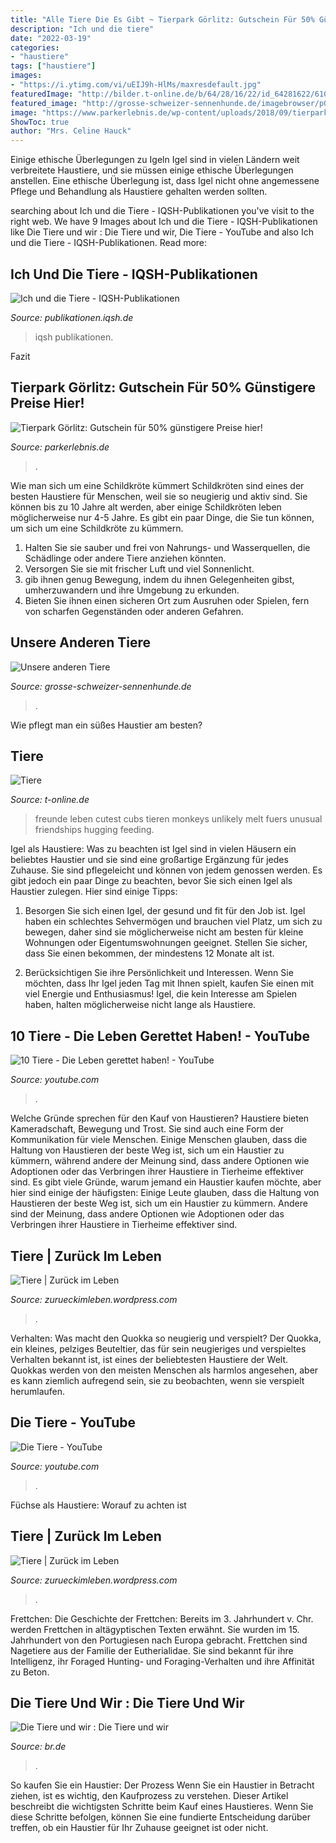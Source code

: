 ```yaml
---
title: "Alle Tiere Die Es Gibt ~ Tierpark Görlitz: Gutschein Für 50% Günstigere Preise Hier!"
description: "Ich und die tiere"
date: "2022-03-19"
categories:
- "haustiere"
tags: ["haustiere"]
images:
- "https://i.ytimg.com/vi/uEIJ9h-HlMs/maxresdefault.jpg"
featuredImage: "http://bilder.t-online.de/b/64/28/16/22/id_64281622/610_80/tid_da/freunde-fuers-leben-hier-finden-sie-lauter-tierische-geschichten.jpg"
featured_image: "http://grosse-schweizer-sennenhunde.de/imagebrowser/p006_0_13.png"
image: "https://www.parkerlebnis.de/wp-content/uploads/2018/09/tierpark-goerlitz-kamele.jpg"
ShowToc: true
author: "Mrs. Celine Hauck"
---
```



Einige ethische Überlegungen zu Igeln
Igel sind in vielen Ländern weit verbreitete Haustiere, und sie müssen einige ethische Überlegungen anstellen. Eine ethische Überlegung ist, dass Igel nicht ohne angemessene Pflege und Behandlung als Haustiere gehalten werden sollten.

	

		
searching about Ich und die Tiere - IQSH-Publikationen you've visit to the right web. We have 9 Images about Ich und die Tiere - IQSH-Publikationen like Die Tiere und wir : Die Tiere und wir, Die Tiere - YouTube and also Ich und die Tiere - IQSH-Publikationen. Read more:
		
    
## Ich Und Die Tiere - IQSH-Publikationen

<img loading=lazy src="https://publikationen.iqsh.de/assets/images/3/ich-und-die-tiere-048b7e88-d7b9a282.jpg" onerror="this.onerror=null;this.src='https://tse4.mm.bing.net/th?id=OIP.PB5ARuA7ew8ttt_dLs9cAQAAAA&amp;pid=15.1';" alt="Ich und die Tiere - IQSH-Publikationen">

_Source: publikationen.iqsh.de_

>iqsh publikationen. 

	

Fazit

    
## Tierpark Görlitz: Gutschein Für 50% Günstigere Preise Hier!

<img loading=lazy src="https://www.parkerlebnis.de/wp-content/uploads/2018/09/tierpark-goerlitz-kamele.jpg" onerror="this.onerror=null;this.src='https://tse1.mm.bing.net/th?id=OIP.6x7J0197NeGVp3BMuTWDYwHaEL&amp;pid=15.1';" alt="Tierpark Görlitz: Gutschein für 50% günstigere Preise hier!">

_Source: parkerlebnis.de_

>. 

	

Wie man sich um eine Schildkröte kümmert
Schildkröten sind eines der besten Haustiere für Menschen, weil sie so neugierig und aktiv sind. Sie können bis zu 10 Jahre alt werden, aber einige Schildkröten leben möglicherweise nur 4-5 Jahre. Es gibt ein paar Dinge, die Sie tun können, um sich um eine Schildkröte zu kümmern.
1) Halten Sie sie sauber und frei von Nahrungs- und Wasserquellen, die Schädlinge oder andere Tiere anziehen könnten.
2) Versorgen Sie sie mit frischer Luft und viel Sonnenlicht.
3) gib ihnen genug Bewegung, indem du ihnen Gelegenheiten gibst, umherzuwandern und ihre Umgebung zu erkunden.
4) Bieten Sie ihnen einen sicheren Ort zum Ausruhen oder Spielen, fern von scharfen Gegenständen oder anderen Gefahren.

    
## Unsere Anderen Tiere

<img loading=lazy src="http://grosse-schweizer-sennenhunde.de/imagebrowser/p006_0_13.png" onerror="this.onerror=null;this.src='https://tse3.mm.bing.net/th?id=OIP._2ReHyxgH7cTxg-M7P1njQAAAA&amp;pid=15.1';" alt="Unsere anderen Tiere">

_Source: grosse-schweizer-sennenhunde.de_

>. 

	

Wie pflegt man ein süßes Haustier am besten?

    
## Tiere

<img loading=lazy src="http://bilder.t-online.de/b/64/28/16/22/id_64281622/610_80/tid_da/freunde-fuers-leben-hier-finden-sie-lauter-tierische-geschichten.jpg" onerror="this.onerror=null;this.src='https://tse2.mm.bing.net/th?id=OIP.k0-HwgW7vhi00NwxqqtVCQHaEK&amp;pid=15.1';" alt="Tiere">

_Source: t-online.de_

>freunde leben cutest cubs tieren monkeys unlikely melt fuers unusual friendships hugging feeding. 

	

Igel als Haustiere: Was zu beachten ist
Igel sind in vielen Häusern ein beliebtes Haustier und sie sind eine großartige Ergänzung für jedes Zuhause. Sie sind pflegeleicht und können von jedem genossen werden. Es gibt jedoch ein paar Dinge zu beachten, bevor Sie sich einen Igel als Haustier zulegen. Hier sind einige Tipps:
1. Besorgen Sie sich einen Igel, der gesund und fit für den Job ist. Igel haben ein schlechtes Sehvermögen und brauchen viel Platz, um sich zu bewegen, daher sind sie möglicherweise nicht am besten für kleine Wohnungen oder Eigentumswohnungen geeignet. Stellen Sie sicher, dass Sie einen bekommen, der mindestens 12 Monate alt ist.

2. Berücksichtigen Sie ihre Persönlichkeit und Interessen. Wenn Sie möchten, dass Ihr Igel jeden Tag mit Ihnen spielt, kaufen Sie einen mit viel Energie und Enthusiasmus! Igel, die kein Interesse am Spielen haben, halten möglicherweise nicht lange als Haustiere.

    
## 10 Tiere - Die Leben Gerettet Haben! - YouTube

<img loading=lazy src="https://i.ytimg.com/vi/GcweADBhfRg/maxresdefault.jpg" onerror="this.onerror=null;this.src='https://tse4.mm.bing.net/th?id=OIP.lCw8xhIZioi_NjBqaqI2FgHaEK&amp;pid=15.1';" alt="10 Tiere - Die Leben gerettet haben! - YouTube">

_Source: youtube.com_

>. 

	

Welche Gründe sprechen für den Kauf von Haustieren?
Haustiere bieten Kameradschaft, Bewegung und Trost. Sie sind auch eine Form der Kommunikation für viele Menschen. Einige Menschen glauben, dass die Haltung von Haustieren der beste Weg ist, sich um ein Haustier zu kümmern, während andere der Meinung sind, dass andere Optionen wie Adoptionen oder das Verbringen ihrer Haustiere in Tierheime effektiver sind. Es gibt viele Gründe, warum jemand ein Haustier kaufen möchte, aber hier sind einige der häufigsten:
Einige Leute glauben, dass die Haltung von Haustieren der beste Weg ist, sich um ein Haustier zu kümmern. Andere sind der Meinung, dass andere Optionen wie Adoptionen oder das Verbringen ihrer Haustiere in Tierheime effektiver sind.

    
## Tiere | Zurück Im Leben

<img loading=lazy src="https://zurueckimleben.files.wordpress.com/2013/08/130815_1813.jpg" onerror="this.onerror=null;this.src='https://tse3.mm.bing.net/th?id=OIP.KB21TrxiRauG6lF7AM_wJgHaLG&amp;pid=15.1';" alt="Tiere | Zurück im Leben">

_Source: zurueckimleben.wordpress.com_

>. 

	

Verhalten: Was macht den Quokka so neugierig und verspielt?
Der Quokka, ein kleines, pelziges Beuteltier, das für sein neugieriges und verspieltes Verhalten bekannt ist, ist eines der beliebtesten Haustiere der Welt. Quokkas werden von den meisten Menschen als harmlos angesehen, aber es kann ziemlich aufregend sein, sie zu beobachten, wenn sie verspielt herumlaufen.

    
## Die Tiere - YouTube

<img loading=lazy src="https://i.ytimg.com/vi/uEIJ9h-HlMs/maxresdefault.jpg" onerror="this.onerror=null;this.src='https://tse2.mm.bing.net/th?id=OIP.9PWkKO9P7if6pYJ6KQ3YNwHaEK&amp;pid=15.1';" alt="Die Tiere - YouTube">

_Source: youtube.com_

>. 

	

Füchse als Haustiere: Worauf zu achten ist

    
## Tiere | Zurück Im Leben

<img loading=lazy src="https://zurueckimleben.files.wordpress.com/2013/06/130601_6361.jpg" onerror="this.onerror=null;this.src='https://tse3.mm.bing.net/th?id=OIP.QpJKOyI7WAmkktosG7J6IAEyDM&amp;pid=15.1';" alt="Tiere | Zurück im Leben">

_Source: zurueckimleben.wordpress.com_

>. 

	

Frettchen: Die Geschichte der Frettchen: Bereits im 3. Jahrhundert v. Chr. werden Frettchen in altägyptischen Texten erwähnt. Sie wurden im 15. Jahrhundert von den Portugiesen nach Europa gebracht.
Frettchen sind Nagetiere aus der Familie der Eutherialidae. Sie sind bekannt für ihre Intelligenz, ihr Foraged Hunting- und Foraging-Verhalten und ihre Affinität zu Beton.

    
## Die Tiere Und Wir : Die Tiere Und Wir

<img loading=lazy src="https://img.br.de/ab9767b1-9bc9-4515-95d8-1649a6c5b5e3.jpeg?rect=0%2C0%2C1238%2C697" onerror="this.onerror=null;this.src='https://tse1.mm.bing.net/th?id=OIP.ksLofA-mmu0gXwnWT8McSAHaEK&amp;pid=15.1';" alt="Die Tiere und wir : Die Tiere und wir">

_Source: br.de_

>. 

	

So kaufen Sie ein Haustier: Der Prozess
Wenn Sie ein Haustier in Betracht ziehen, ist es wichtig, den Kaufprozess zu verstehen. Dieser Artikel beschreibt die wichtigsten Schritte beim Kauf eines Haustieres. Wenn Sie diese Schritte befolgen, können Sie eine fundierte Entscheidung darüber treffen, ob ein Haustier für Ihr Zuhause geeignet ist oder nicht.

